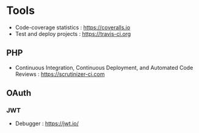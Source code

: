 # Tools

- Code-coverage statistics : https://coveralls.io
- Test and deploy projects : https://travis-ci.org

## PHP

- Continuous Integration, Continuous Deployment, and Automated Code Reviews : https://scrutinizer-ci.com

## OAuth

### JWT

- Debugger : https://jwt.io/
